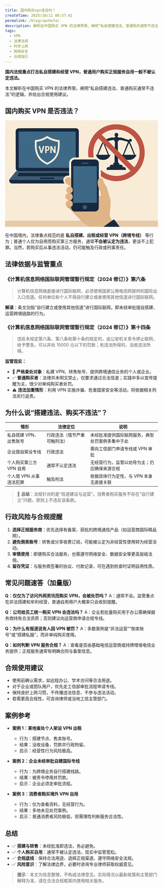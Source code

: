 ```yaml
---
title: 国内购买vpn违法吗？
createTime: 2025/10/11 00:57:41
permalink: /blog/vpnhefa/
description: 解析在中国购买 VPN 的法律界限，阐明“私自搭建违法、普通购买通常不违法”的逻辑，并给出合规使用建议。
tags:
  - VPN
  - 法律法规
  - 科学上网
  - 网络安全
  - 合规指引
---
```


**国内法规重点打击私自搭建和经营 VPN，普通用户购买正规服务自用一般不被认定违法。**

本文解析在中国购买 VPN 的法律界限，阐明“私自搭建违法、普通购买通常不违法”的逻辑，并给出合规使用建议。

<!-- more -->

## 国内购买 VPN 是否违法？

![国内购买vpn违法吗](images/国内购买vpn违法吗/image.png)

在中国境内，法律重点规范的是 **私自搭建、出租或经营 VPN（跨境专线）** 等行为；普通个人仅为自用而购买第三方服务，通常**不会被认定为违法**，更谈不上犯罪。当然，若购买后从事违法活动，仍可能触及行政或刑事责任。

## 法律依据与监管重点

### 《计算机信息网络国际联网管理暂行规定（2024 修订）》第六条
> 计算机信息网络直接进行国际联网，必须使用国家公用电信网提供的国际出入口信道。任何单位和个人不得自行建立或者使用其他信道进行国际联网。

**解读**：条文剑指“自行建立或使用其他信道”进行国际联网，即未经审批擅自搭建、运营跨境链路的行为。

### 《计算机信息网络国际联网管理暂行规定（2024 修订）》第十四条
> 违反本规定第六条、第八条和第十条的规定的，由公安机关责令停止联网，给予警告，可以并处 15000 元以下的罚款；有违法所得的，没收违法所得。

**监管现实：**
- 🚫 **严格查处对象**：私建 VPN、转售账号、提供跨境通信业务的个人或企业。
- ✅ **普通购买者**：法律并未明文禁止，仅要求通过合法信道；实践中多以宣传提醒为主，很少对单纯购买者处罚。
- ⚠️ **违法加重情形**：利用 VPN 实施诈骗、危害国家安全等活动，将依据相关刑法另行追责。

## 为什么说“搭建违法、购买不违法”？

| 情形 | 法律定位 | 说明 |
|------|----------|------|
| 私自搭建 VPN、出售账号 | 行政违法（情节严重可触刑法） | 未经批准提供国际联网服务，典型处罚案例多集中于此 |
| 企业擅自架设专线 | 行政违法 | 需向工信部门申请专线或 VPN 审批 |
| 个人购买第三方 VPN 自用 | 通常不认定违法 | 无经营行为，监管以劝导为主；仍应确保来源合规 |
| 个人借 VPN 从事违法犯罪 | 触及刑法 | 依据具体行为定性，与 VPN 本身无直接关联 |

> 📌 **总结**：法规针对的是“信道建设与运营”。消费者购买服务不存在“自行建立”问题，原则上不违反该条款。

## 行政风险与合规提醒

1. **选择正规服务商**：优先选择有备案、获批的跨境通信产品（如运营商国际精品网）。
2. **避免倒卖账号**：转售或分享收费订阅，可能被认定为非经营性使用转为经营活动。
3. **审慎使用**：即便购买合法服务，也需遵守网络安全、数据安全等更高层级法规。
4. **留存凭证**：与服务商签署的协议、付款记录，可在遇到检查时证明自用性质。

## 常见问题速答（加量版）

**Q：仅仅为了访问外网资讯而购买 VPN，会被处罚吗？**
A：通常不会。监管重点在非法搭建和牟利经营，普通自用用户大概率只会收到提醒。

**Q：公司给员工统一购买 VPN 会违法吗？**
A：企业若批量购买用于办公需确保服务商持有合法资质；否则建议向运营商申请合规专线。

**Q：为什么有报道说有人因 VPN 被罚？**
A：多数案例是“非法运营”“倒卖账号”或“搭建私服”，而非单纯购买使用。

**Q：如何判断 VPN 服务合规？**
A：查看是否由基础电信运营商或持牌增值电信业务提供；正规服务通常有明确合同与备案信息。

## 合规使用建议

- 使用前确认需求，如远程办公、学术访问等合法用途。
- 对于企业或团队用户，优先走工信部审批流程申请专线。
- 保持良好上网习惯，不传播违法信息、不参与违法活动。
- 若需更高合规性，可咨询律师或当地工信主管部门。

## 案例参考

- **案例 1：某地查处个人架设 VPN 出租**
  - 行为：搭建节点、售卖账号。
  - 结果：没收设备，罚款并行政拘留。
  - 启示：经营性行为风险极高。

- **案例 2：企业未经审批自建国际专线**
  - 行为：为跨境业务自行搭建线路。
  - 结果：被责令停用并罚款。
  - 启示：企业必须走审批流程。

- **案例 3：消费者购买境外 VPN 自用**
  - 行为：仅为查看资料，无经营行为。
  - 结果：多地未见处罚案例。
  - 启示：普通消费者风险极低，但需理性判断服务合法性。

## 总结

- ✅ **搭建与转售**：未经批准即违法，务必避免。
- ✅ **个人购买自用**：通常不被认定违法，现实中监管宽松。
- ✅ **合规底线**：保持合法用途、选择正规渠道、遵守网络安全法规。
- ✅ **风险意识**：了解法律边界，必要时咨询专业律师获取权威意见。

> **提示**：本文为信息整理，不构成法律意见。实际情况以最新政策和主管部门解释为准，请在合法合规框架内使用相关服务。
